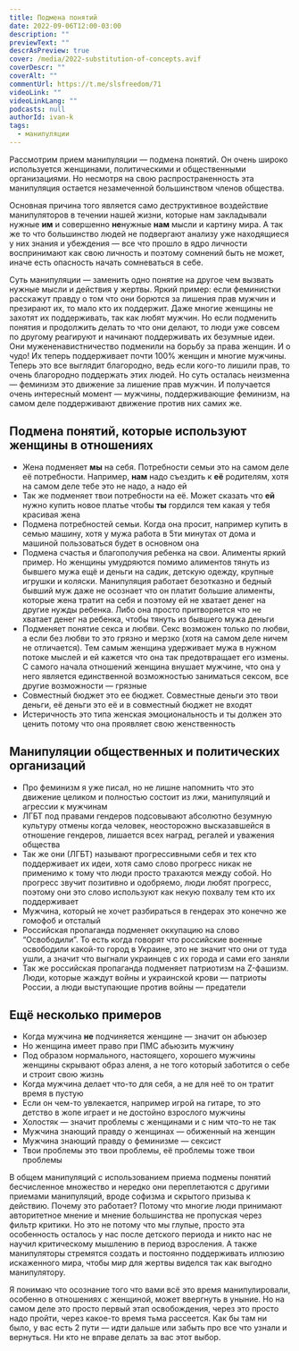 ```yaml
---
title: Подмена понятий
date: 2022-09-06T12:00-03:00
description: ""
previewText: ""
descrAsPreview: true
cover: /media/2022-substitution-of-concepts.avif
coverDescr: ""
coverAlt: ""
commentUrl: https://t.me/slsfreedom/71
videoLink: ""
videoLinkLang: ""
podcasts: null
authorId: ivan-k
tags:
  - манипуляции
---
```

Рассмотрим прием манипуляции — подмена понятий. Он очень широко используется женщинами, политическими и общественными организациями. Но несмотря на свою распространенность эта манипуляция остается незамеченной большинством членов общества.

Основная причина того является само деструктивное воздействие манипуляторов в течении нашей жизни, которые нам закладывали нужные **им** и совершенно **не**нужные **нам** мысли и картину мира. А так же то что большинство людей не подвергают анализу уже находящиеся у них знания и убеждения — все что прошло в ядро личности воспринимают как свою личность и поэтому сомнений быть не может, иначе есть опасность начать сомневаться в себе.

Суть манипуляции — заменить одно понятие на другое чем вызвать нужные мысли и действия у жертвы. Яркий пример: если феминистки расскажут правду о том что они борются за лишения прав мужчин и презирают их, то мало кто их поддержит. Даже многие женщины не захотят их поддерживать, так как любят мужчин. Но если подменить понятия и продолжить делать то что они делают, то люди уже совсем по другому реагируют и начинают поддерживать их безумные идеи. Они мужененавистничество подменили на борьбу за права женщин. И о чудо! Их теперь поддерживает почти 100% женщин и многие мужчины. Теперь это все выглядит благородно, ведь если кого-то лишили прав, то очень благородно поддержать этих людей. Но суть осталась неизменна — феминизм это движение за лишение прав мужчин. И получается очень интересный момент — мужчины, поддерживающие феминизм, на самом деле поддерживают движение против них самих же.

## Подмена понятий, которые используют женщины в отношениях

- Жена подменяет **мы** на себя. Потребности семьи это на самом деле её потребности. Например, **нам** надо съездить к **её** родителям, хотя на самом деле тебе это не надо, а надо ей
- Так же подменяет твои потребности на её. Может сказать что **ей** нужно купить новое платье чтобы **ты** гордился тем какая у тебя красивая жена
- Подмена потребностей семьи. Когда она просит, например купить в семью машину, хотя у мужа работа в 5ти минутах от дома и машиной пользоваться будет в основном она
- Подмена счастья и благополучия ребенка на свои. Алименты яркий пример. Но женщины умудряются помимо алиментов тянуть из бывшего мужа ещё и деньги на садик, детскую одежду, крупные игрушки и коляски. Манипуляция работает безотказно и бедный бывший муж даже не осознает что он платит большие алименты, которые жена тратит на себя и поэтому ей не хватает денег на другие нужды ребенка. Либо она просто притворяется что не хватает денег на ребенка, чтобы тянуть из бывшего мужа деньги
- Подменяет понятие секса и любви. Секс возможен только по любви, а если без любви то это грязно и мерзко (хотя на самом деле ничем не отличается). Тем самым женщина удерживает мужа в нужном потоке мыслей и ей кажется что она так предотвращает его измены. С самого начала отношений женщина внушает мужчине, что она у него является единственной возможностью заниматься сексом, все другие возможности — грязные
- Совместный бюджет это ее бюджет. Совместные деньги это твои деньги, её деньги это её и в совместный бюджет не входят
- Истеричность это типа женская эмоциональность и ты должен это ценить потому что она проявляет свою женственность

## Манипуляции общественных и политических организаций

- Про феминизм я уже писал, но не лишне напомнить что это движение целиком и полностью состоит из лжи, манипуляций и агрессии к мужчинам
- ЛГБТ под правами гендеров подсовывают абсолютно безумную культуру отмены когда человек, неосторожно высказавшейся в отношение гендеров, лишается всех наград, регалей и уважения общества
- Так же они (ЛГБТ) называют прогрессивными себя и тех кто поддерживает их идеи, хотя само слово прогресс никак не применимо к тому что люди просто трахаются между собой. Но прогресс звучит позитивно и одобряемо, люди любят прогресс, поэтому они это слово используют как некую похвалу тем кто их поддерживает
- Мужчина, который не хочет разбираться в гендерах это конечно же гомофоб и отсталый
- Российская пропаганда подменяет оккупацию на слово “Освободили”. То есть когда говорят что российские военные освободили какой-то город в Украине, это не значит что они от туда ушли, а значит что выгнали украинцев с их города и сами его заняли
- Так же российская пропаганда подменяет патриотизм на Z-фашизм. Люди, которые жаждут войны и украинской крови — патриоты России, а люди выступающие против войны — предатели

## Ещё несколько примеров

- Когда мужчина **не** подчиняется женщине — значит он абьюзер
- Но женщина имеет право при ПМС абьюзить мужчину
- Под образом нормального, настоящего, хорошего мужчины женщины скрывают образ аленя, а не того который заботится о себе и строит свою жизнь
- Когда мужчина делает что-то для себя, а не для неё то он тратит время в пустую
- Если он чем-то увлекается, например игрой на гитаре, то это детство в жопе играет и не достойно взрослого мужчины
- Холостяк — значит проблемы с женщинами и с ним что-то не так
- Мужчина знающий правду о женщинах — обиженный на женщин
- Мужчина знающий правду о феминизме — сексист
- Твои проблемы это твои проблемы, её проблемы тоже твои проблемы

В общем манипуляций с использованием приема подмены понятий бесчисленное множество и нередко они переплетаются с другими приемами манипуляций, вроде софизма и скрытого призыва к действию. Почему это работает? Потому что многие люди принимают авторитетное мнение и мнение большинства не пропуская через фильтр критики. Но это не потому что мы глупые, просто эта особенность осталось у нас после детского периода и никто нас не научил критическому мышлению в период взросления. А также манипуляторы стремятся создать и постоянно поддерживать иллюзию искаженного мира, чтобы мир для жертвы виделся так как выгодно манипулятору.

Я понимаю что осознание того что вами всё это время манипулировали, особенно в отношениях с женщиной, может ввергнуть в уныние. Но на самом деле это просто первый этап освобождения, через это просто надо пройти, через какое-то время тьма рассеется. Как бы там ни было, у вас есть 2 пути — идти дальше или забыть про все что узнали и вернуться. Ни кто не вправе делать за вас этот выбор.
